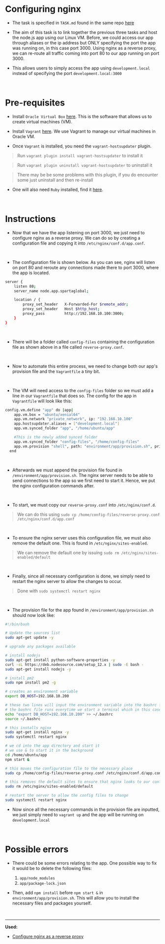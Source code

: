 # Configuring nginx

- The task is specified in `TASK.md` found in the same repo [here](https://github.com/jaredsparta/nginx-configuration-of-multi-vagrant-machine/blob/master/TASK.md)

- The aim of this task is to link together the previous three tasks and host the node.js app using our Linux VM. Before, we could access our app through aliases or the ip address but ONLY specifying the port the app was running on, in this case port 3000. Using nginx as a reverse proxy, we can re-route all traffic coming into port 80 to our app running on port 3000.

- This allows users to simply access the app using `development.local` instead of specifying the port `development.local:3000`

<br>

# Pre-requisites

- Install `Oracle Virtual Box` [here](https://www.virtualbox.org/wiki/Downloads). This is the software that allows us to create virtual machines (VM).

- Install `Vagrant` [here](https://www.vagrantup.com/downloads.html). We use Vagrant to manage our virtual machines in Oracle VM.

- Once `Vagrant` is installed, you need the `vagrant-hostsupdater` plugin. 
> Run `vagrant plugin install vagrant-hostsupdater` to install it

> Run `vagrant plugin uninstall vagrant-hostsupdater` to uninstall it

> There may be be some problems with this plugin, if you do encounter some just uninstall and then re-install

- One will also need `Ruby` installed, find it [here](https://www.ruby-lang.org/en/downloads/). 

<br>

# Instructions

- Now that we have the app listening on port 3000, we just need to configure nginx as a reverse proxy. We can do so by creating a configuration file and copying it into `/etc/nginx/conf.d/app.conf`.

<br>

- The configuration file is shown below. As you can see, nginx will listen on port 80 and reroute any connections made there to port 3000, where the app is located.

```bash
server {
    listen 80;
    server_name node.app.spartaglobal;

    location / {
        proxy_set_header   X-Forwarded-For $remote_addr;
        proxy_set_header   Host $http_host;
        proxy_pass         http://192.168.10.100:3000;
    }
}
```

<br>

- There will be a folder called `config-files` containing the configuration file as shown above in a file called `reverse-proxy.conf`.

<br>

- Now to automate this entire process, we need to change both our app's provision file and the `Vagrantfile` a tiny bit.

<br>

- The VM will need access to the `config-files` folder so we must add a line in our `Vagrantfile` that does so. The config for the app in `Vagrantfile` will look like this:
```bash
config.vm.define "app" do |app|
    app.vm.box = "ubuntu/xenial64"
    app.vm.network "private_network", ip: "192.168.10.100"
    app.hostsupdater.aliases = ["development.local"]
    app.vm.synced_folder "app", "/home/ubuntu/app"

    #This is the newly added synced folder
    app.vm.synced_folder "config-files", "/home/config-files"
    app.vm.provision "shell", path: "environment/app/provision.sh", privileged: false
  end
```

<br>

- Afterwards we must append the provision file found in `/environment/app/provision.sh`. The nginx server needs to be able to send connections to the app so we first need to start it. Hence, we put the nginx configuration commands after.

<br>

- To start, we must copy our `reverse-proxy.conf` into `/etc/nginx/conf.d`. 
> We can do this using `sudo cp /home/config-files/reverse-proxy.conf /etc/nginx/conf.d/app.conf`

<br>

- To ensure the nginx server uses this configuration file, we must also remove the default one. This is found in `/etc/nginx/sites-enabled`.
> We can remove the default one by issuing `sudo rm /etc/nginx/sites-enabled/default`

<br>

- Finally, since all necessary configuration is done, we simply need to restart the nginx server to allow the changes to occur.
> Done with `sudo systemctl restart nginx`

<br>

- The provision file for the app found in `/environment/app/provision.sh` should now look like:
```bash
#!/bin/bash

# Update the sources list
sudo apt-get update -y

# upgrade any packages available

# install nodejs
sudo apt-get install python-software-properties -y
curl -sL https://deb.nodesource.com/setup_12.x | sudo -E bash -
sudo apt-get install nodejs -y

# install pm2
sudo npm install pm2 -g

# creates an environment variable
export DB_HOST=192.168.10.200

# these two lines will input the environment variable into the bashrc file
# the bashrc file runs everytime we start a terminal which in this case means we ssh into the VM
echo "export DB_HOST=192.168.10.200" >> ~/.bashrc
source ~/.bashrc

# this installs nginx
sudo apt-get install nginx -y
sudo systemctl restart nginx

# we cd into the app directory and start it
# we use & to start it in the background
cd /home/ubuntu/app
npm start &

# this moves the configuration file to the necessary place
sudo cp /home/config-files/reverse-proxy.conf /etc/nginx/conf.d/app.conf

# this removes the default sites to ensure that nginx looks to our config file
sudo rm /etc/nginx/sites-enabled/default

# restart the server to allow the config files to change
sudo systemctl restart nginx

```

- Now since all the necessary commands in the provision file are inputted, we just simply need to `vagrant up` and the app will be running on `development.local`

<br>

# Possible errors

- There could be some errors relating to the app. One possible way to fix it would be to delete the following files:
    1. `app/node_modules`
    2. `app/package-lock.json`

- Then, add `npm install` before `npm start &` in `environment/app/provision.sh`. This will allow you to install the necessary files and packages yourself.

<br>

---
**Used:**
- [Configure nginx as a reverse proxy](https://www.tecmint.com/nginx-as-reverse-proxy-for-nodejs-app/)